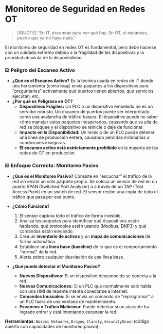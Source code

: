 # Monitoreo de Seguridad en Redes OT

> [!QUOTE] "En IT, escaneas para ver qué hay. En OT, si escaneas, puede que ya no haya nada."

El monitoreo de seguridad en redes OT es fundamental, pero debe hacerse con un cuidado extremo debido a la fragilidad de los dispositivos y la prioridad absoluta de la disponibilidad.

### El Peligro del Escaneo Activo

-   **¿Qué es el Escaneo Activo?** Es la técnica usada en redes de IT donde una herramienta (como `Nmap`) envía paquetes a los dispositivos para "preguntarles" activamente qué puertos tienen abiertos, qué servicios ejecutan, etc.
-   **¿Por qué es Peligroso en OT?**
    -   **Dispositivos Frágiles:** Un PLC o un dispositivo embebido no es un servidor robusto. Un escaneo de puertos puede ser interpretado como una avalancha de tráfico basura. El dispositivo puede no saber cómo manejar estos paquetes inesperados, causando que su pila de red se bloquee y el dispositivo se reinicie o deje de funcionar.
    -   **Impacto en la Disponibilidad:** Un reinicio de un PLC puede detener una línea de producción entera, causando pérdidas millonarias o condiciones inseguras.
    -   **El escaneo activo está estrictamente prohibido** en la mayoría de las redes de OT en producción.

### El Enfoque Correcto: Monitoreo Pasivo

-   **¿Qué es el Monitoreo Pasivo?** Consiste en "escuchar" el tráfico de la red sin enviar un solo paquete propio. Se coloca un sensor de red en un puerto SPAN (Switched Port Analyzer) o a través de un TAP (Test Access Point) en un switch de red. El sensor recibe una copia de todo el tráfico que pasa por ese punto.
-   **¿Cómo Funciona?**
    1.  El sensor captura todo el tráfico de forma invisible.
    2.  Analiza los paquetes para identificar qué dispositivos están hablando, qué protocolos están usando (Modbus, DNP3) y qué comandos están enviando.
    3.  Crea un **inventario de activos** y un **mapa de comunicaciones** de forma automática.
    4.  Establece una **línea base (baseline)** de lo que es el comportamiento "normal" de la red.
    5.  Alerta sobre cualquier desviación de esa línea base.

-   **¿Qué puede detectar el Monitoreo Pasivo?**
    -   **Nuevos Dispositivos:** Si un dispositivo desconocido se conecta a la red.
    -   **Nuevas Comunicaciones:** Si un PLC que normalmente solo habla con una HMI de repente intenta conectarse a internet.
    -   **Comandos Inusuales:** Si se envía un comando de "reprogramar" a un PLC fuera de una ventana de mantenimiento.
    -   **Escaneos o Tráfico Malicioso:** Puede detectar si un atacante ha logrado entrar y está intentando escanear la red.

**Herramientas:** `Nozomi Networks`, `Dragos`, `Claroty`, `SecurityOnion` (código abierto con capacidades de monitoreo pasivo).